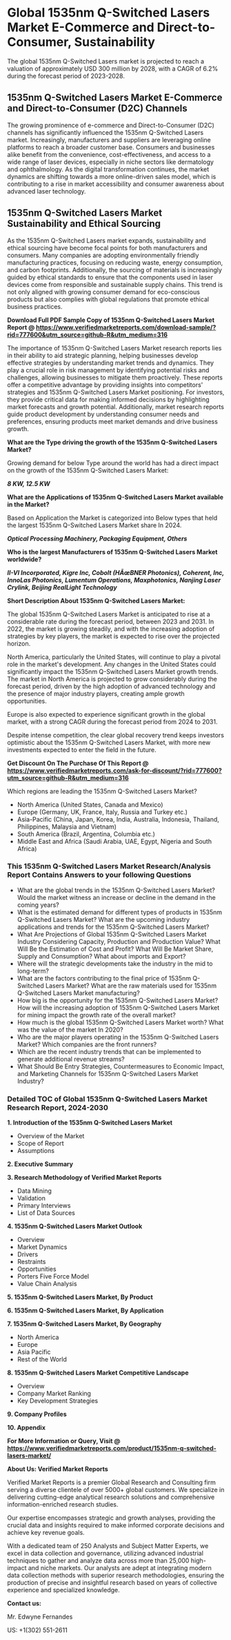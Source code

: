 <h1>Global 1535nm Q-Switched Lasers Market E-Commerce and Direct-to-Consumer, Sustainability</h1><p class=""><p>The global 1535nm Q-Switched Lasers market is projected to reach a valuation of approximately USD 300 million by 2028, with a CAGR of 6.2% during the forecast period of 2023-2028.</p><h2>1535nm Q-Switched Lasers Market E-Commerce and Direct-to-Consumer (D2C) Channels</h2><p>The growing prominence of e-commerce and Direct-to-Consumer (D2C) channels has significantly influenced the 1535nm Q-Switched Lasers market. Increasingly, manufacturers and suppliers are leveraging online platforms to reach a broader customer base. Consumers and businesses alike benefit from the convenience, cost-effectiveness, and access to a wide range of laser devices, especially in niche sectors like dermatology and ophthalmology. As the digital transformation continues, the market dynamics are shifting towards a more online-driven sales model, which is contributing to a rise in market accessibility and consumer awareness about advanced laser technology.</p><h2>1535nm Q-Switched Lasers Market Sustainability and Ethical Sourcing</h2><p>As the 1535nm Q-Switched Lasers market expands, sustainability and ethical sourcing have become focal points for both manufacturers and consumers. Many companies are adopting environmentally friendly manufacturing practices, focusing on reducing waste, energy consumption, and carbon footprints. Additionally, the sourcing of materials is increasingly guided by ethical standards to ensure that the components used in laser devices come from responsible and sustainable supply chains. This trend is not only aligned with growing consumer demand for eco-conscious products but also complies with global regulations that promote ethical business practices.</p></p><p class=""><strong>Download Full PDF Sample Copy of 1535nm Q-Switched Lasers Market Report @ <a href="https://www.verifiedmarketreports.com/download-sample/?rid=777600&utm_source=github-R&utm_medium=316" target="_blank">https://www.verifiedmarketreports.com/download-sample/?rid=777600&utm_source=github-R&utm_medium=316</a></strong></p><p>The importance of&nbsp;1535nm Q-Switched Lasers Market research reports lies in their ability to aid strategic planning, helping businesses develop effective strategies by understanding market trends and dynamics. They play a crucial role in risk management by identifying potential risks and challenges, allowing businesses to mitigate them proactively. These reports offer a competitive advantage by providing insights into competitors' strategies and 1535nm Q-Switched Lasers Market positioning. For investors, they provide critical data for making informed decisions by highlighting market forecasts and growth potential. Additionally, market research reports guide product development by understanding consumer needs and preferences, ensuring products meet market demands and drive business growth.</p><p><strong>What are the&nbsp;Type driving the growth of the 1535nm Q-Switched Lasers Market?</strong></p><p id="" class="">Growing demand for below Type around the world has had a direct impact on the growth of the 1535nm Q-Switched Lasers Market:</p><p class=""><em><strong>8 KW, 12.5 KW</strong></em></p><p class=""><strong>What are the&nbsp;Applications&nbsp;of 1535nm Q-Switched Lasers Market available in the Market?</strong></p><p id="" class="">Based on Application the Market is categorized into Below types that held the largest 1535nm Q-Switched Lasers Market share In 2024.</p><p class=""><em><strong>Optical Processing Machinery, Packaging Equipment, Others</strong></em></p><p class=""><strong>Who is the largest Manufacturers of 1535nm Q-Switched Lasers Market worldwide?</strong></p><p><em><strong>II-VI Incorporated, Kigre Inc, Cobolt (HÃœBNER Photonics), Coherent, Inc, InnoLas Photonics, Lumentum Operations, Maxphotonics, Nanjing Laser Crylink, Beijing RealLight Technology</strong></em></p><p id="" class=""><strong>Short Description About 1535nm Q-Switched Lasers Market:</strong></p><p>The global 1535nm Q-Switched Lasers Market is anticipated to rise at a considerable rate during the forecast period, between 2023 and 2031. In 2022, the market is growing steadily, and with the increasing adoption of strategies by key players, the market is expected to rise over the projected horizon.</p><p>North America, particularly the United States, will continue to play a pivotal role in the market's development. Any changes in the United States could significantly impact the 1535nm Q-Switched Lasers Market growth trends. The market in North America is projected to grow considerably during the forecast period, driven by the high adoption of advanced technology and the presence of major industry players, creating ample growth opportunities.</p><p>Europe is also expected to experience significant growth in the global market, with a strong CAGR during the forecast period from 2024 to 2031.</p><p>Despite intense competition, the clear global recovery trend keeps investors optimistic about the 1535nm Q-Switched Lasers Market, with more new investments expected to enter the field in the future.</p><p id="" class=""><strong>Get Discount On The Purchase Of This Report @ <a href="https://www.verifiedmarketreports.com/ask-for-discount/?rid=777600?utm_source=github-R&utm_medium=316" target="_blank">https://www.verifiedmarketreports.com/ask-for-discount/?rid=777600?utm_source=github-R&utm_medium=316</a></strong></p><p class="">Which regions are leading the 1535nm Q-Switched Lasers Market?</p><ul><li>North America (United States, Canada and Mexico)</li><li>Europe (Germany, UK, France, Italy, Russia and Turkey etc.)</li><li>Asia-Pacific (China, Japan, Korea, India, Australia, Indonesia, Thailand, Philippines, Malaysia and Vietnam)</li><li>South America (Brazil, Argentina, Columbia etc.)</li><li>Middle East and Africa (Saudi Arabia, UAE, Egypt, Nigeria and South Africa)</li></ul><h3 id="" class="">This 1535nm Q-Switched Lasers Market Research/Analysis Report Contains Answers to your following Questions</h3><ul><li>What are the global trends in the 1535nm Q-Switched Lasers Market? Would the market witness an increase or decline in the demand in the coming years?</li><li>What is the estimated demand for different types of products in 1535nm Q-Switched Lasers Market? What are the upcoming industry applications and trends for the 1535nm Q-Switched Lasers Market?</li><li>What Are Projections of Global 1535nm Q-Switched Lasers Market Industry Considering Capacity, Production and Production Value? What Will Be the Estimation of Cost and Profit? What Will Be Market Share, Supply and Consumption? What about imports and Export?</li><li>Where will the strategic developments take the industry in the mid to long-term?</li><li>What are the factors contributing to the final price of 1535nm Q-Switched Lasers Market? What are the raw materials used for 1535nm Q-Switched Lasers Market manufacturing?</li><li>How big is the opportunity for the 1535nm Q-Switched Lasers Market? How will the increasing adoption of 1535nm Q-Switched Lasers Market for mining impact the growth rate of the overall market?</li><li>How much is the global 1535nm Q-Switched Lasers Market worth? What was the value of the market In 2020?</li><li>Who are the major players operating in the 1535nm Q-Switched Lasers Market? Which companies are the front runners?</li><li>Which are the recent industry trends that can be implemented to generate additional revenue streams?</li><li>What Should Be Entry Strategies, Countermeasures to Economic Impact, and Marketing Channels for 1535nm Q-Switched Lasers Market Industry?</li></ul><h3 id="" class="">Detailed TOC of Global 1535nm Q-Switched Lasers Market Research Report, 2024-2030</h3><p id="" class=""><strong>1. Introduction of the 1535nm Q-Switched Lasers Market</strong></p><ul><li>Overview of the Market</li><li>Scope of Report</li><li>Assumptions</li></ul><p id="" class=""><strong>2. Executive Summary</strong></p><p id="" class=""><strong>3. Research Methodology of Verified Market Reports</strong></p><ul><li>Data Mining</li><li>Validation</li><li>Primary Interviews</li><li>List of Data Sources</li></ul><p id="" class=""><strong>4. 1535nm Q-Switched Lasers Market Outlook</strong></p><ul><li>Overview</li><li>Market Dynamics</li><li>Drivers</li><li>Restraints</li><li>Opportunities</li><li>Porters Five Force Model</li><li>Value Chain Analysis</li></ul><p id="" class=""><strong>5. 1535nm Q-Switched Lasers Market, By Product</strong></p><p id="" class=""><strong>6. 1535nm Q-Switched Lasers Market, By Application</strong></p><p id="" class=""><strong>7. 1535nm Q-Switched Lasers Market, By Geography</strong></p><ul><li>North America</li><li>Europe</li><li>Asia Pacific</li><li>Rest of the World</li></ul><p id="" class=""><strong>8. 1535nm Q-Switched Lasers Market Competitive Landscape</strong></p><ul><li>Overview</li><li>Company Market Ranking</li><li>Key Development Strategies</li></ul><p id="" class=""><strong>9. Company Profiles</strong></p><p id="" class=""><strong>10. Appendix</strong></p><p id="" class=""><strong>For More Information or Query, Visit @ <a href="https://www.verifiedmarketreports.com/product/1535nm-q-switched-lasers-market/" target="_blank">https://www.verifiedmarketreports.com/product/1535nm-q-switched-lasers-market/</a></strong></p><p id="" class=""><strong>About Us: Verified Market Reports</strong></p><p id="" class="">Verified Market Reports is a premier Global Research and Consulting firm serving a diverse clientele of over 5000+ global customers. We specialize in delivering cutting-edge analytical research solutions and comprehensive information-enriched research studies.</p><p id="" class="">Our expertise encompasses strategic and growth analyses, providing the crucial data and insights required to make informed corporate decisions and achieve key revenue goals.</p><p id="" class="">With a dedicated team of 250 Analysts and Subject Matter Experts, we excel in data collection and governance, utilizing advanced industrial techniques to gather and analyze data across more than 25,000 high-impact and niche markets. Our analysts are adept at integrating modern data collection methods with superior research methodologies, ensuring the production of precise and insightful research based on years of collective experience and specialized knowledge.</p><p id="" class=""><strong>Contact us:</strong></p><p id="" class="">Mr. Edwyne Fernandes</p><p id="" class="">US: +1(302) 551-2611</p>